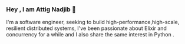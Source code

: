 ### Hey , I am Attig Nadjib 👋

I'm a software engineer, seeking to build high-performance,high-scale, resilient distributed systems, I've been passionate about Elixir and concurrency for a while and I also share the same interest in Python .

<!--
**itjuba/itjuba** is a ✨ _special_ ✨ repository because its `README.md` (this file) appears on your GitHub profile.

Here are some ideas to get you started:

- 🔭 I’m currently working on ...
- 🌱 I’m currently learning ...
- 👯 I’m looking to collaborate on ...
- 🤔 I’m looking for help with ...
- 💬 Ask me about ...
- 📫 How to reach me: ...
- 😄 Pronouns: ...
- ⚡ Fun fact: ...
-->
